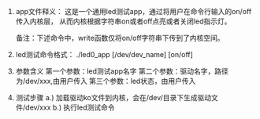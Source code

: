 1. app文件释义：
    这是一个通用led测试app，通过将用户在命令行输入的on/off传入内核层，
    从而内核根据字符串on或者off点亮或者关闭led指示灯。

    备注：下述命令中，write函数仅将on/off字符串下传到了内核空间。

2. led测试命令格式：
    ./led0_app [/dev/dev_name] [on/off]

3. 参数含义
    第一个参数：led测试app名字
    第二个参数：驱动名字，路径为/dev/xxx,由用户传入
    第三个参数：led状态，由用户传入

4. 测试步骤
    a.) 加载驱动ko文件到内核，会在/dev/目录下生成驱动文件/dev/xxx
    b.) 执行led测试命令
